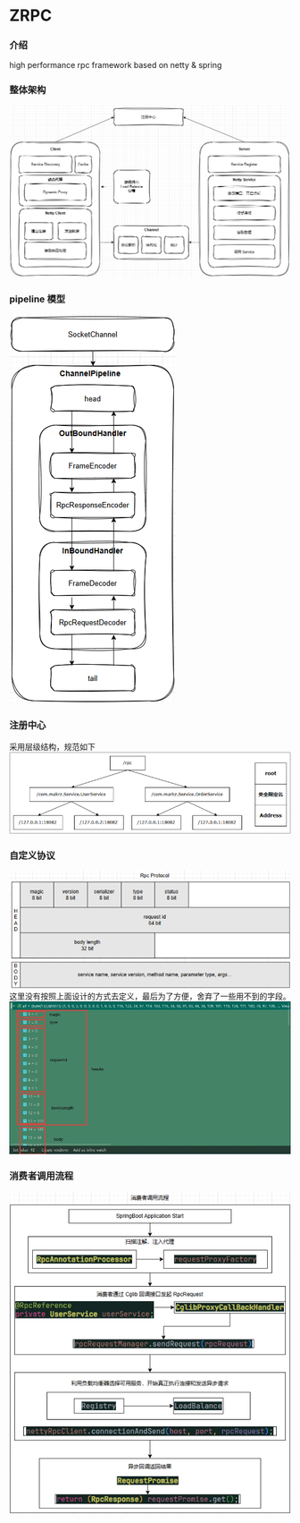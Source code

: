 # ZRPC

### 介绍

high performance rpc framework based on netty & spring

### 整体架构
![img.png](img/framework.png)

### pipeline 模型
![img.png](img/pipeline.png)

### 注册中心
采用层级结构，规范如下
![img.png](img/registry.png)

### 自定义协议

![img.png](img/protocol.png)
这里没有按照上面设计的方式去定义，最后为了方便，舍弃了一些用不到的字段。
![img.png](img/protocol_2.jpg)

### 消费者调用流程

![img.png](img/consumer.png)